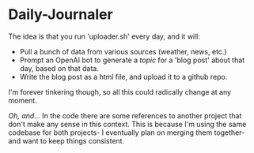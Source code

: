 # Daily-Journaler

The idea is that you run 'uploader.sh' every day, and it will:
- Pull a bunch of data from various sources (weather, news, etc.)
- Prompt an OpenAI bot to generate a *topic* for a 'blog post' about that day, based on that data.
- Write the blog post as a html file, and upload it to a github repo.

I'm forever tinkering though, so all this could radically change at any moment.

*Oh, and...*
In the code there are some references to another project that don't make any sense in this context. This is because I'm using the same codebase for both projects- I eventually plan on merging them together- and want to keep things consistent.
